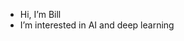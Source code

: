 -  Hi, I’m Bill
-  I’m interested in AI and deep learning


<!---
Spartan3001/Spartan3001 is a ✨ special ✨ repository because its `README.md` (this file) appears on your GitHub profile.
You can click the Preview link to take a look at your changes.
--->
